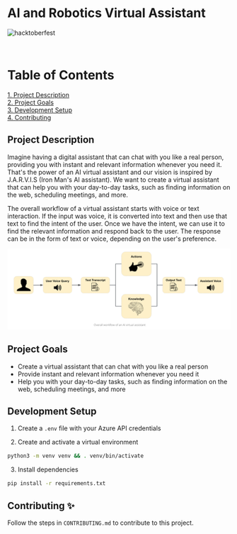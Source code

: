 # AI and Robotics Virtual Assistant

![hacktoberfest](https://img.shields.io/badge/Hacktoberfest-2023-blueviolet?style=for-the-badge&logo=appveyor)

<br>

# Table of Contents
[1. Project Description](#project-description)<br>
[2. Project Goals](#project-goals)<br>
[3. Development Setup](#development-setup)<br>
[4. Contributing](#contributing)<br>

## Project Description

Imagine having a digital assistant that can chat with you like a real person, providing you with instant and relevant information whenever you need it. That's the power of an AI virtual assistant and our vision is inspired by J.A.R.V.I.S (Iron Man's AI assistant). We want to create a virtual assistant that can help you with your day-to-day tasks, such as finding information on the web, scheduling meetings, and more.

The overall workflow of a virtual assistant starts with voice or text interaction. If the input was voice, it is converted into text and then use that text to find the intent of the user. Once we have the intent, we can use it to find the relevant information and respond back to the user. The response can be in the form of text or voice, depending on the user's preference.

![Virtual Assistant Workflow](./assets/assistant-workflow.png)



## Project Goals

- Create a virtual assistant that can chat with you like a real person
- Provide instant and relevant information whenever you need it
- Help you with your day-to-day tasks, such as finding information on the web, scheduling meetings, and more


## Development Setup

1. Create a `.env` file with your Azure API credentials

2. Create and activate a virtual environment
```bash
python3 -m venv venv && . venv/bin/activate
```

3. Install dependencies
```bash
pip install -r requirements.txt
```


## Contributing ✨

Follow the steps in `CONTRIBUTING.md` to contribute to this project.